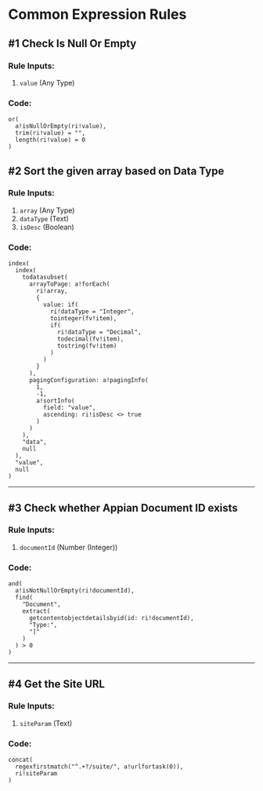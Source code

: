 # Common Expression Rules

## #1 Check Is Null Or Empty

### Rule Inputs:
1. `value` (Any Type)

### Code:
```apex
or(
  a!isNullOrEmpty(ri!value),
  trim(ri!value) = "",
  length(ri!value) = 0
)
```

## #2 Sort the given array based on Data Type

### Rule Inputs:
1. `array` (Any Type)
2. `dataType` (Text)
3. `isDesc` (Boolean)

### Code:
```apex
index(
  index(
    todatasubset(
      arrayToPage: a!forEach(
        ri!array,
        {
          value: if(
            ri!dataType = "Integer",
            tointeger(fv!item),
            if(
              ri!dataType = "Decimal",
              todecimal(fv!item),
              tostring(fv!item)
            )
          )
        }
      ),
      pagingConfiguration: a!pagingInfo(
        1,
        -1,
        a!sortInfo(
          field: "value",
          ascending: ri!isDesc <> true
        )
      )
    ),
    "data",
    null
  ),
  "value",
  null
)
```

---

## #3 Check whether Appian Document ID exists

### Rule Inputs:
1. `documentId` (Number (Integer))

### Code:
```apex
and(
  a!isNotNullOrEmpty(ri!documentId),
  find(
    "Document",
    extract(
      getcontentobjectdetailsbyid(id: ri!documentId),
      "Type:",
      "]"
    )
  ) > 0
)
```

---

## #4 Get the Site URL

### Rule Inputs:
1. `siteParam` (Text)

### Code:
```apex
concat(
  regexfirstmatch("^.+?/suite/", a!urlfortask(0)),
  ri!siteParam
)
```
